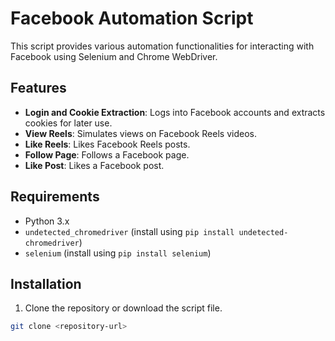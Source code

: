 # Facebook Automation Script

This script provides various automation functionalities for interacting with Facebook using Selenium and Chrome WebDriver.

## Features

- **Login and Cookie Extraction**: Logs into Facebook accounts and extracts cookies for later use.
- **View Reels**: Simulates views on Facebook Reels videos.
- **Like Reels**: Likes Facebook Reels posts.
- **Follow Page**: Follows a Facebook page.
- **Like Post**: Likes a Facebook post.

## Requirements

- Python 3.x
- `undetected_chromedriver` (install using `pip install undetected-chromedriver`)
- `selenium` (install using `pip install selenium`)

## Installation

1. Clone the repository or download the script file.

```sh
git clone <repository-url>
